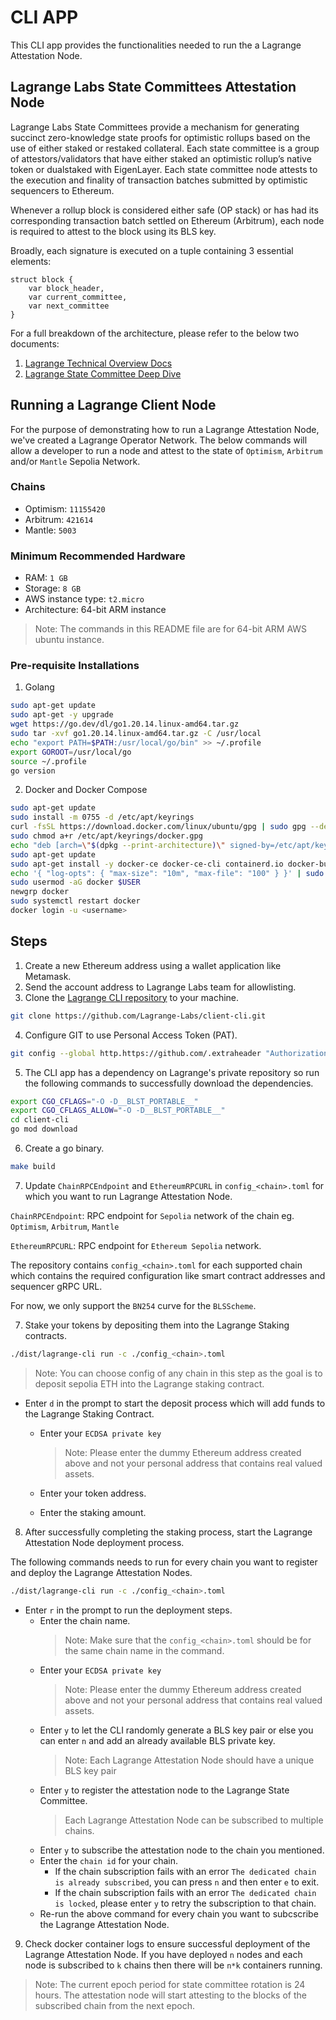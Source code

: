 # CLI APP

This CLI app provides the functionalities needed to run the a Lagrange Attestation Node.

## Lagrange Labs State Committees Attestation Node

Lagrange Labs State Committees provide a mechanism for generating succinct zero-knowledge state proofs for optimistic rollups based on the use of either staked or restaked collateral. Each state committee is a group of attestors/validators that have either staked an optimistic rollup’s native token or dualstaked with EigenLayer. Each state committee node attests to the execution and finality of transaction batches submitted by optimistic sequencers to Ethereum.

Whenever a rollup block is considered either safe (OP stack) or has had its corresponding transaction batch settled on Ethereum (Arbitrum), each node is required to attest to the block using its BLS key.

Broadly, each signature is executed on a tuple containing 3 essential elements:

```
struct block {
    var block_header,
    var current_committee,
    var next_committee
}
```

For a full breakdown of the architecture, please refer to the below two documents:

1. [Lagrange Technical Overview Docs](https://lagrange-labs.gitbook.io/lagrange-labs/lagrange-state-committees/commitees-overview)
2. [Lagrange State Committee Deep Dive](https://hackmd.io/@lagrange/lagrange-committee)

## Running a Lagrange Client Node

For the purpose of demonstrating how to run a Lagrange Attestation Node, we've created a Lagrange Operator Network. The below commands will allow a developer to run a node and attest to the state of `Optimism`, `Arbitrum` and/or `Mantle` Sepolia Network.

### Chains

- Optimism: `11155420`
- Arbitrum: `421614`
- Mantle: `5003`

### Minimum Recommended Hardware

- RAM: `1 GB`
- Storage: `8 GB`
- AWS instance type: `t2.micro`
- Architecture: 64-bit ARM instance

> Note: The commands in this README file are for 64-bit ARM AWS ubuntu instance.

### Pre-requisite Installations

1. Golang

```bash
sudo apt-get update
sudo apt-get -y upgrade
wget https://go.dev/dl/go1.20.14.linux-amd64.tar.gz
sudo tar -xvf go1.20.14.linux-amd64.tar.gz -C /usr/local
echo "export PATH=$PATH:/usr/local/go/bin" >> ~/.profile
export GOROOT=/usr/local/go
source ~/.profile
go version
```

2. Docker and Docker Compose

```bash
sudo apt-get update
sudo install -m 0755 -d /etc/apt/keyrings
curl -fsSL https://download.docker.com/linux/ubuntu/gpg | sudo gpg --dearmor -o /etc/apt/keyrings/docker.gpg
sudo chmod a+r /etc/apt/keyrings/docker.gpg
echo "deb [arch=\"$(dpkg --print-architecture)\" signed-by=/etc/apt/keyrings/docker.gpg] https://download.docker.com/linux/ubuntu $(. /etc/os-release && echo \"$VERSION_CODENAME\") stable" | sudo tee /etc/apt/sources.list.d/docker.list > /dev/null
sudo apt-get update
sudo apt-get install -y docker-ce docker-ce-cli containerd.io docker-buildx-plugin docker-compose-plugin make
echo '{ "log-opts": { "max-size": "10m", "max-file": "100" } }' | sudo tee /etc/docker/daemon.json
sudo usermod -aG docker $USER
newgrp docker
sudo systemctl restart docker
docker login -u <username>
```

## Steps

1. Create a new Ethereum address using a wallet application like Metamask.
2. Send the account address to Lagrange Labs team for allowlisting.
3. Clone the [Lagrange CLI repository](https://github.com/Lagrange-Labs/client-cli) to your machine.

```bash
git clone https://github.com/Lagrange-Labs/client-cli.git
```

4. Configure GIT to use Personal Access Token (PAT).

```bash
git config --global http.https://github.com/.extraheader "Authorization: Basic $(echo -n username:your_token_here | base64)"
```

5. The CLI app has a dependency on Lagrange's private repository so run the following commands to successfully download the dependencies.

```bash
export CGO_CFLAGS="-O -D__BLST_PORTABLE__"
export CGO_CFLAGS_ALLOW="-O -D__BLST_PORTABLE__"
cd client-cli
go mod download
```

6. Create a go binary.

```bash
make build
```

7. Update `ChainRPCEndpoint` and `EthereumRPCURL` in `config_<chain>.toml` for which you want to run Lagrange Attestation Node.

`ChainRPCEndpoint`: RPC endpoint for `Sepolia` network of the chain eg. `Optimism`, `Arbitrum`, `Mantle`

`EthereumRPCURL`: RPC endpoint for `Ethereum Sepolia` network.

The repository contains `config_<chain>.toml` for each supported chain which contains the required configuration like smart contract addresses and sequencer gRPC URL.

For now, we only support the `BN254` curve for the `BLSScheme`.

7. Stake your tokens by depositing them into the Lagrange Staking contracts.

```bash
./dist/lagrange-cli run -c ./config_<chain>.toml
```

> Note: You can choose config of any chain in this step as the goal is to deposit sepolia ETH into the Lagrange staking contract.

- Enter `d` in the prompt to start the deposit process which will add funds to the Lagrange Staking Contract.

  - Enter your `ECDSA private key`

    > Note: Please enter the dummy Ethereum address created above and not your personal address that contains real valued assets.

  - Enter your token address.
  - Enter the staking amount.

8. After successfully completing the staking process, start the Lagrange Attestation Node deployment process.

The following commands needs to run for every chain you want to register and deploy the Lagrange Attestation Nodes.

```bash
./dist/lagrange-cli run -c ./config_<chain>.toml
```

- Enter `r` in the prompt to run the deployment steps.
  - Enter the chain name.
    > Note: Make sure that the `config_<chain>.toml` should be for the same chain name in the command.
  - Enter your `ECDSA private key`
    > Note: Please enter the dummy Ethereum address created above and not your personal address that contains real valued assets.
  - Enter `y` to let the CLI randomly generate a BLS key pair or else you can enter `n` and add an already available BLS private key.
    > Note: Each Lagrange Attestation Node should have a unique BLS key pair
  - Enter `y` to register the attestation node to the Lagrange State Committee.
    > Each Lagrange Attestation Node can be subscribed to multiple chains.
  - Enter `y` to subscribe the attestation node to the chain you mentioned.
  - Enter the `chain id` for your chain.
    - If the chain subscription fails with an error `The dedicated chain is already subscribed`, you can press `n` and then enter `e` to exit.
    - If the chain subscription fails with an error `The dedicated chain is locked`, please enter `y` to retry the subscription to that chain.
  - Re-run the above command for every chain you want to subcscribe the Lagrange Attestation Node.

9. Check docker container logs to ensure successful deployment of the Lagrange Attestation Node. If you have deployed `n` nodes and each node is subscribed to `k` chains then there will be `n*k` containers running.

> Note: The current epoch period for state committee rotation is 24 hours. The attestation node will start attesting to the blocks of the subscribed chain from the next epoch.
